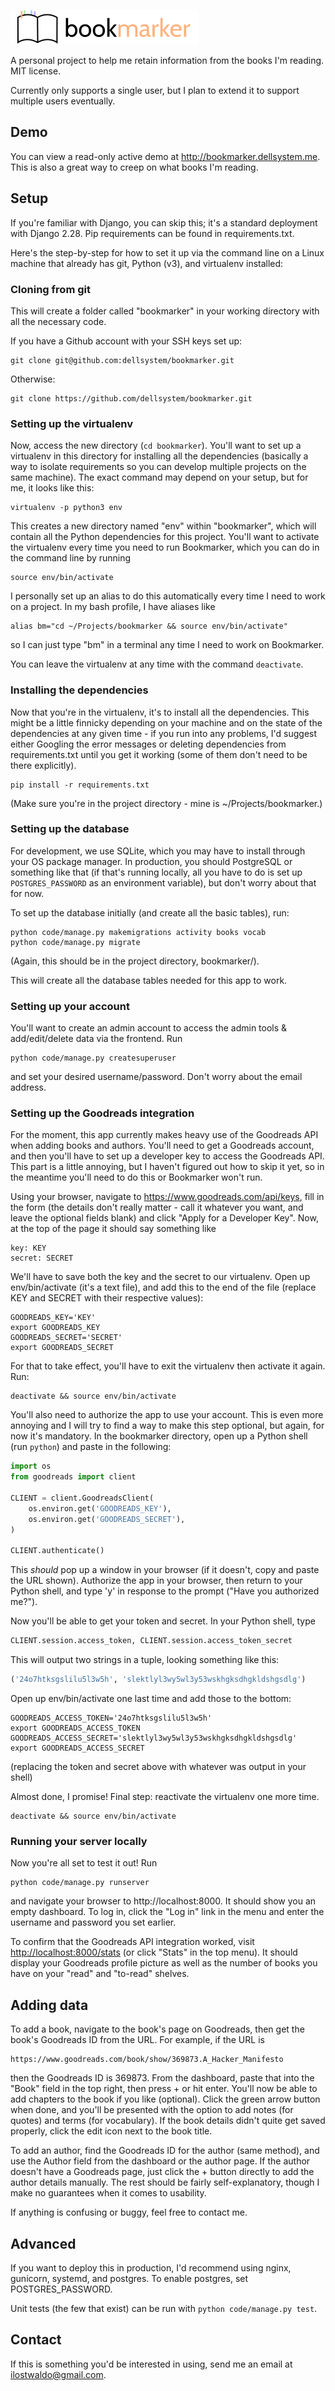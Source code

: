 ![Bookmarker](https://raw.githubusercontent.com/dellsystem/bookmarker/master/code/static/bookmarker.png)

A personal project to help me retain information from the books I'm reading.
MIT license.

Currently only supports a single user, but I plan to extend it to support
multiple users eventually.

## Demo

You can view a read-only active demo at <http://bookmarker.dellsystem.me>. This
is also a great way to creep on what books I'm reading.

## Setup

If you're familiar with Django, you can skip this; it's a standard deployment
with Django 2.28. Pip requirements can be found in requirements.txt.

Here's the step-by-step for how to set it up via the command line on a Linux
machine that already has git, Python (v3), and virtualenv installed:

### Cloning from git

This will create a folder called "bookmarker" in your working directory with
all the necessary code.

If you have a Github account with your SSH keys set up:
```
git clone git@github.com:dellsystem/bookmarker.git
```
Otherwise:
```
git clone https://github.com/dellsystem/bookmarker.git
```

### Setting up the virtualenv

Now, access the new directory (`cd bookmarker`). You'll want to set up a
virtualenv in this directory for installing all the dependencies (basically a
way to isolate requirements so you can develop multiple projects on the same
machine). The exact command may depend on your setup, but for me, it looks like
this:

```
virtualenv -p python3 env
```

This creates a new directory named "env" within "bookmarker", which will
contain all the Python dependencies for this project. You'll want to activate
the virtualenv every time you need to run Bookmarker, which you can do in the
command line by running

```
source env/bin/activate
```

I personally set up an alias to do this automatically every time I need to
work on a project. In my bash profile, I have aliases like

```
alias bm="cd ~/Projects/bookmarker && source env/bin/activate"
```

so I can just type "bm" in a terminal any time I need to work on Bookmarker.

You can leave the virtualenv at any time with the command `deactivate`.

### Installing the dependencies

Now that you're in the virtualenv, it's to install all the dependencies. This
might be a little finnicky depending on your machine and on the state of the
dependencies at any given time - if you run into any problems, I'd suggest
either Googling the error messages or deleting dependencies from
requirements.txt until you get it working (some of them don't need to be there
explicitly).

```
pip install -r requirements.txt
```

(Make sure you're in the project directory - mine is ~/Projects/bookmarker.)

### Setting up the database

For development, we use SQLite, which you may have to install through your OS
package manager. In production, you should PostgreSQL or something like that
(if that's running locally, all you have to do is set up `POSTGRES_PASSWORD` as
an environment variable), but don't worry about that for now.

To set up the database initially (and create all the basic tables), run:

```
python code/manage.py makemigrations activity books vocab
python code/manage.py migrate
```

(Again, this should be in the project directory, bookmarker/).

This will create all the database tables needed for this app to work.

### Setting up your account

You'll want to create an admin account to access the admin tools &
add/edit/delete data via the frontend. Run

```
python code/manage.py createsuperuser
```

and set your desired username/password. Don't worry about the email address.

### Setting up the Goodreads integration

For the moment, this app currently makes heavy use of the Goodreads API when
adding books and authors. You'll need to get a Goodreads account, and then
you'll have to set up a developer key to access the Goodreads API. This part
is a little annoying, but I haven't figured out how to skip it yet, so in the
meantime you'll need to do this or Bookmarker won't run.

Using your browser, navigate to <https://www.goodreads.com/api/keys>, fill in
the form (the details don't really matter - call it whatever you want, and
leave the optional fields blank) and click "Apply for a Developer Key". Now,
at the top of the page it should say something like

```
key: KEY
secret: SECRET
```

We'll have to save both the key and the secret to our virtualenv. Open up
env/bin/activate (it's a text file), and add this to the end of the file (replace
KEY and SECRET with their respective values):

```
GOODREADS_KEY='KEY'
export GOODREADS_KEY
GOODREADS_SECRET='SECRET'
export GOODREADS_SECRET
```

For that to take effect, you'll have to exit the virtualenv then activate it
again. Run:

```
deactivate && source env/bin/activate
```

You'll also need to authorize the app to use your account. This is even more
annoying and I will try to find a way to make this step optional, but again,
for now it's mandatory. In the bookmarker directory, open up a Python shell
(run `python`) and paste in the following:

```python
import os
from goodreads import client

CLIENT = client.GoodreadsClient(
    os.environ.get('GOODREADS_KEY'),
    os.environ.get('GOODREADS_SECRET'),
)

CLIENT.authenticate()

```

This _should_ pop up a window in your browser (if it doesn't, copy and paste
the URL shown). Authorize the app in your browser, then return to your Python
shell, and type 'y' in response to the prompt ("Have you authorized me?").

Now you'll be able to get your token and secret. In your Python shell, type

```python
CLIENT.session.access_token, CLIENT.session.access_token_secret
```

This will output two strings in a tuple, looking something like this:

```python
('24o7htksgslilu5l3w5h', 'slektlyl3wy5wl3y53wskhgksdhgkldshgsdlg')
```

Open up env/bin/activate one last time and add those to the bottom:

```
GOODREADS_ACCESS_TOKEN='24o7htksgslilu5l3w5h'
export GOODREADS_ACCESS_TOKEN
GOODREADS_ACCESS_SECRET='slektlyl3wy5wl3y53wskhgksdhgkldshgsdlg'
export GOODREADS_ACCESS_SECRET
```

(replacing the token and secret above with whatever was output in your shell)

Almost done, I promise! Final step: reactivate the virtualenv one more time.

```
deactivate && source env/bin/activate
```

### Running your server locally

Now you're all set to test it out! Run

```
python code/manage.py runserver
```

and navigate your browser to http://localhost:8000. It should show you an empty
dashboard. To log in, click the "Log in" link in the menu and enter the
username and password you set earlier.

To confirm that the Goodreads API integration worked, visit
<http://localhost:8000/stats> (or click "Stats" in the top menu). It should
display your Goodreads profile picture as well as the number of books you have
on your "read" and "to-read" shelves.

## Adding data

To add a book, navigate to the book's page on Goodreads, then get the book's
Goodreads ID from the URL. For example, if the URL is

```
https://www.goodreads.com/book/show/369873.A_Hacker_Manifesto
```

then the Goodreads ID is 369873. From the dashboard, paste that into the "Book"
field in the top right, then press + or hit enter. You'll now be able to add
chapters to the book if you like (optional). Click the green arrow button when
done, and you'll be presented with the option to add notes (for quotes) and
terms (for vocabulary). If the book details didn't quite get saved properly,
click the edit icon next to the book title.

To add an author, find the Goodreads ID for the author (same method), and use
the Author field from the dashboard or the author page. If the author doesn't
have a Goodreads page, just click the + button directly to add the author
details manually. The rest should be fairly self-explanatory, though I make no
guarantees when it comes to usability.

If anything is confusing or buggy, feel free to contact me.

## Advanced

If you want to deploy this in production, I'd recommend using nginx, gunicorn,
systemd, and postgres. To enable postgres, set POSTGRES_PASSWORD.

Unit tests (the few that exist) can be run with `python code/manage.py test`.

## Contact

If this is something you'd be interested in using, send me an email at
ilostwaldo@gmail.com.
